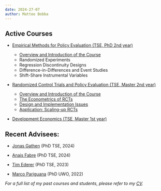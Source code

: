 ```yaml
---
date: 2024-27-07
author: Matteo Bobba
---
```



## Active Courses 

- [Empirical Methods for Policy Evaluation (TSE, PhD 2nd year)](/Syllabus_EMPE.pdf) 
    - [Overview and Introduction of the Course](/EMPE_Intro.pdf)
    - Randomized Experiments
    - Regression Discontinuity Designs
    - Difference-in-Differences and Event Studies
    - Shift-Share Instrumental Variables

- [Randomized Control Trials and Policy Evaluation (TSE, Master 2nd year)](/M2_S2_Randomized_Control_Trial_and_Policy_Evaluation_BOBBA.pdf) 
    - [Overview and Introduction of the Course](/RCT_part1.pdf)
    - [The Econometrics of RCTs](/RCT_part2.pdf)
    - [Design and Implementation Issues](/RCT_part3.pdf)
    - [Application: Scaling-up RCTs](/RCT_part4.pdf)

- [Development Economics (TSE, Master 1st year)](/Syllabus_Introduction_to_Development.pdf)



## Recent Advisees:

- [Jonas Gathen](https://www.jonasgathen.com/) (PhD TSE, 2024) 

- [Anais Fabre](https://www.anaisfabre.com/home) (PhD TSE, 2024) 

- [Tim Ederer](https://sites.google.com/view/tim-ederer) (PhD TSE, 2023) 

- [Marco Pariguana](https://www.marcopariguana.com/) (PhD UWO, 2022) 

*For a full list of my past courses and students, please refer to my [CV](/cv.pdf).*


